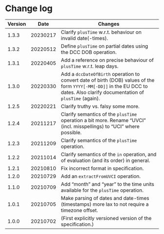 # Change log

| Version | Date | Changes |
|---|------|---|
| 1.3.3 | 20230217 | Clarify `plusTime` w.r.t. behaviour on invalid date(-times).
| 1.3.2 | 20220512 | Define `plusTime` on partial dates using the DCC DOB operation.
| 1.3.1 | 20220405 | Add a reference on precise behaviour of `plusTime` w.r.t. leap days.
| 1.3.0 | 20220330 | Add a `dccDateOfBirth` operation to convert date of birth (DOB) values of the form `YYYY[-MM[-DD]]` in the EU DCC to dates. Also clarify documentation of `plusTime` (again).
| 1.2.5 | 20220221 | Clarify truthy vs. falsy some more.
| 1.2.4 | 20211217 | Clarify semantics of the `plusTime` operation a bit more. Rename “UVCI” (incl. misspellings) to “UCI” where possible.
| 1.2.3 | 20211209 | Clarify semantics of the `plusTime` operation.
| 1.2.2 | 20211014 | Clarify semantics of the `in` operation, and of evaluation (and its order) in general.
| 1.2.1 | 20210810 | Fix incorrect format in specification.
| 1.2.0 | 20210729 | Add an `extractFromUVCI` operation.
| 1.1.0 | 20210709 | Add “month” and “year” to the time units available for the `plusTime` operation.
| 1.0.1 | 20210705 | Make parsing of dates and date-times (timestamps) more lax to not require a timezone offset.
| 1.0.0 | 20210702 | (First explicitly versioned version of the specification.)

